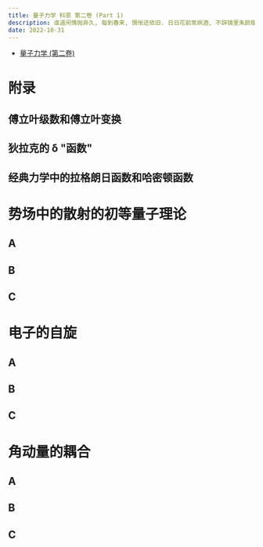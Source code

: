 ```yaml
---
title: 量子力学 科恩 第二卷 (Part 1)
description: 谁道闲情抛弃久, 每到春来, 惆怅还依旧. 日日花前常病酒, 不辞镜里朱颜瘦.
date: 2022-10-31
---
```


- [量子力学 (第二卷)](https://book.douban.com/subject/26716232/)

# 附录

## 傅立叶级数和傅立叶变换

## 狄拉克的 δ "函数"

## 经典力学中的拉格朗日函数和哈密顿函数

# 势场中的散射的初等量子理论

## A

## B

## C

# 电子的自旋

## A

## B

## C

# 角动量的耦合

## A

## B

## C
